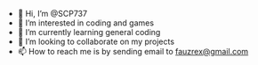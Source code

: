 - 👋 Hi, I’m @SCP737
- 👀 I’m interested in coding and games
- 🌱 I’m currently learning general coding
- 💞️ I’m looking to collaborate on my projects
- 📫 How to reach me is by sending email to fauzrex@gmail.com

<!---
SCP737/SCP737 is a ✨ special ✨ repository because its `README.md` (this file) appears on your GitHub profile.
You can click the Preview link to take a look at your changes.
--->
